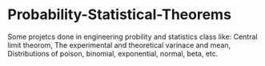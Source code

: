 # Probability-Statistical-Theorems

Some projetcs done in engineering probility and statistics class like: 
Central limit theorom, 
The experimental and theoretical varinace and mean, 
Distributions of poison, binomial, exponential, normal, beta, etc. 
